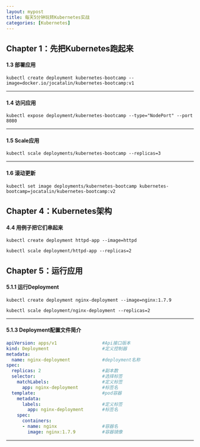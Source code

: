 ```yaml
---
layout: mypost
title: 每天5分钟玩转Kubernetes实战
categories: [Kubernetes]
---
```


## Chapter 1：先把Kubernetes跑起来

#### 1.3 部署应用

```shell
kubectl create deployment kubernetes-bootcamp --image=docker.io/jocatalin/kubernetes-bootcamp:v1
```



---

#### 1.4 访问应用

```shell
kubectl expose deployment/kubernetes-bootcamp --type="NodePort" --port 8080
```



---

#### 1.5 Scale应用

```shell
kubectl scale deployments/kubernetes-bootcamp --replicas=3
```



---

#### 1.6 滚动更新

```shell
kubectl set image deployments/kubernetes-bootcamp kubernetes-bootcamp=jocatalin/kubernetes-bootcamp:v2
```



## Chapter 4：Kubernetes架构

#### 4.4 用例子把它们串起来

```shell
kubectl create deployment httpd-app --image=httpd

kubectl scale deployment/httpd-app --replicas=2
```



## Chapter 5：运行应用

#### 5.1.1 运行Deployment

```shell
kubectl create deployment nginx-deployment --image=nginx:1.7.9

kubectl scale deployment/nginx-deployment --replicas=2
```



---

#### 5.1.3 Deployment配置文件简介

```yaml
apiVersion: apps/v1                 #Api接口版本
kind: Deployment                    #定义控制器
metadata:
  name: nginx-deployment            #deployment名称
spec:
  replicas: 2                       #副本数
  selector:                         #选择标签
    matchLabels:                    #定义标签
      app: nginx-deployment         #标签名 
  template:                         #pod容器
    metadata:
      labels:                       #定义标签
        app: nginx-deployment       #标签名
    spec:
      containers:
      - name: nginx                 #容器名
        image: nginx:1.7.9          #容器镜像
```



---

